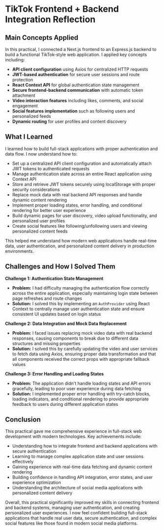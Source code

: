 # TikTok Frontend + Backend Integration Reflection

## Main Concepts Applied

In this practical, I connected a Next.js frontend to an Express.js backend to build a functional TikTok-style web application. I applied key concepts including:
* **API client configuration** using Axios for centralized HTTP requests
* **JWT-based authentication** for secure user sessions and route protection
* **React Context API** for global authentication state management
* **Secure frontend-backend communication** with automatic token attachment
* **Video interaction features** including likes, comments, and social engagement
* **Social features implementation** such as following users and personalized feeds
* **Dynamic routing** for user profiles and content discovery

## What I Learned

I learned how to build full-stack applications with proper authentication and data flow. I now understand how to:
* Set up a centralized API client configuration and automatically attach JWT tokens to authenticated requests
* Manage authentication state across an entire React application using Context API
* Store and retrieve JWT tokens securely using localStorage with proper security considerations
* Replace mock data with real backend API responses and handle dynamic content rendering
* Implement proper loading states, error handling, and conditional rendering for better user experience
* Build dynamic pages for user discovery, video upload functionality, and personalized user profiles
* Create social features like following/unfollowing users and viewing personalized content feeds

This helped me understand how modern web applications handle real-time data, user authentication, and personalized content delivery in production environments.

## Challenges and How I Solved Them

**Challenge 1: Authentication State Management**
* **Problem:** I had difficulty managing the authentication flow correctly across the entire application, especially maintaining login state between page refreshes and route changes
* **Solution:** I solved this by implementing an `AuthProvider` using React Context to centrally manage user authentication state and ensure consistent UI updates based on login status

**Challenge 2: Data Integration and Mock Data Replacement**
* **Problem:** I faced issues replacing mock video data with real backend responses, causing components to break due to different data structures and missing properties
* **Solution:** I solved this by carefully updating the video and user services to fetch data using Axios, ensuring proper data transformation and that all components received the correct props with appropriate fallback values

**Challenge 3: Error Handling and Loading States**
* **Problem:** The application didn't handle loading states and API errors gracefully, leading to poor user experience during data fetching
* **Solution:** I implemented proper error handling with try-catch blocks, loading indicators, and conditional rendering to provide appropriate feedback to users during different application states

## Conclusion

This practical gave me comprehensive experience in full-stack web development with modern technologies. Key achievements include:
* Understanding how to integrate frontend and backend applications with secure authentication
* Learning to manage complex application state and user sessions effectively
* Gaining experience with real-time data fetching and dynamic content rendering
* Building confidence in handling API integration, error states, and user experience optimization
* Understanding the architecture of social media applications with personalized content delivery

Overall, this practical significantly improved my skills in connecting frontend and backend systems, managing user authentication, and creating personalized user experiences. I now feel confident building full-stack applications that handle real user data, secure authentication, and complex social features like those found in modern social media platforms.